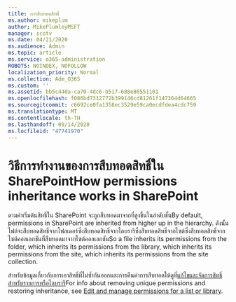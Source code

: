 ```yaml
---
title: การสืบทอดสิทธิ์
ms.author: mikeplum
author: MikePlumleyMSFT
manager: scotv
ms.date: 04/21/2020
ms.audience: Admin
ms.topic: article
ms.service: o365-administration
ROBOTS: NOINDEX, NOFOLLOW
localization_priority: Normal
ms.collection: Adm_O365
ms.custom: ''
ms.assetid: bb5c440a-ca70-4dc6-b517-688e80551101
ms.openlocfilehash: f086bd7312772b399146cd81261f147364d64665
ms.sourcegitcommit: c6692ce0fa1358ec3529e59ca0ecdfdea4cdc759
ms.translationtype: MT
ms.contentlocale: th-TH
ms.lasthandoff: 09/14/2020
ms.locfileid: "47741970"
---
```

# <a name="how-permissions-inheritance-works-in-sharepoint"></a><span data-ttu-id="89662-102">วิธีการทำงานของการสืบทอดสิทธิ์ใน SharePoint</span><span class="sxs-lookup"><span data-stu-id="89662-102">How permissions inheritance works in SharePoint</span></span>

<span data-ttu-id="89662-103">ตามค่าเริ่มต้นสิทธิ์ใน SharePoint จะถูกสืบทอดมาจากที่สูงขึ้นในลำดับชั้น</span><span class="sxs-lookup"><span data-stu-id="89662-103">By default, permissions in SharePoint are inherited from higher up in the hierarchy.</span></span> <span data-ttu-id="89662-104">ดังนั้นไฟล์จะสืบทอดสิทธิ์จากโฟลเดอร์ซึ่งสืบทอดสิทธิ์จากไลบรารีซึ่งสืบทอดสิทธิ์จากไซต์ซึ่งสืบทอดสิทธิ์จากไซต์คอลเลกชันที่สืบทอดมาจากไซต์คอลเลกชัน</span><span class="sxs-lookup"><span data-stu-id="89662-104">So a file inherits its permissions from the folder, which inherits its permissions from the library, which inherits its permissions from the site, which inherits its permissions from the site collection.</span></span>
  
<span data-ttu-id="89662-105">สำหรับข้อมูลเกี่ยวกับการเอาสิทธิ์ที่ไม่ซ้ำกันออกและการคืนค่าการสืบทอดให้ดูที่[แก้ไขและจัดการสิทธิ์สำหรับรายการหรือไลบรารี](https://go.microsoft.com/fwlink/?linkid=869946)</span><span class="sxs-lookup"><span data-stu-id="89662-105">For info about removing unique permissions and restoring inheritance, see [Edit and manage permissions for a list or library](https://go.microsoft.com/fwlink/?linkid=869946).</span></span>
  

